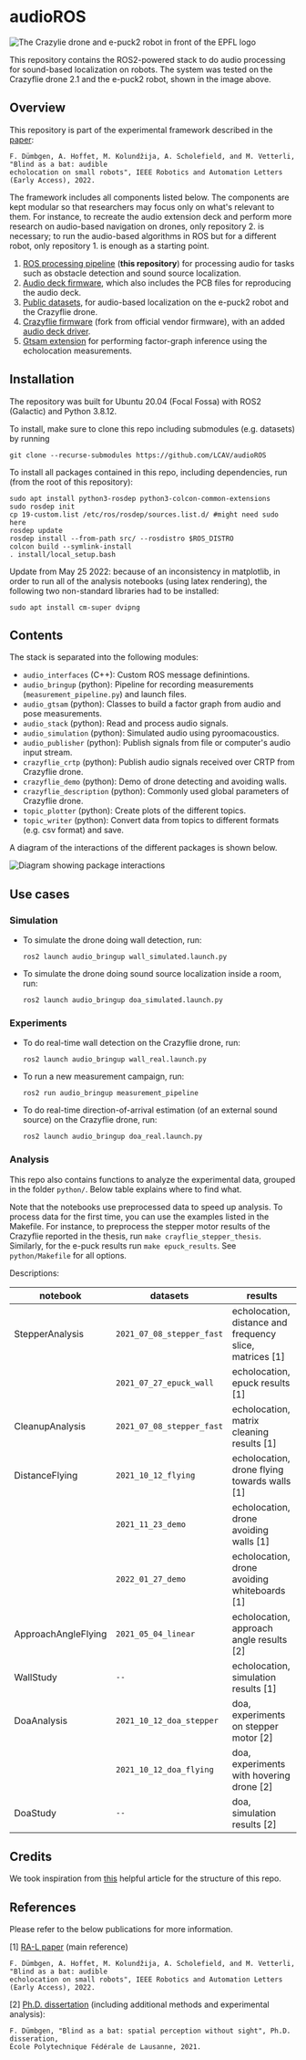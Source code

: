 # audioROS

![The Crazylie drone and e-puck2 robot in front of the EPFL logo](doc/epuck-drone.png)

This repository contains the ROS2-powered stack to do audio processing for sound-based localization on robots. The system was tested on the Crazyflie drone 2.1 and the e-puck2 robot, shown in the image above.

## Overview

This repository is part of the experimental framework described in the [paper](https://doi.org/10.1109/LRA.2022.3194669):
```
F. Dümbgen, A. Hoffet, M. Kolundžija, A. Scholefield, and M. Vetterli, "Blind as a bat: audible 
echolocation on small robots", IEEE Robotics and Automation Letters (Early Access), 2022.
```

The framework includes all components listed below. The components are kept modular so that researchers may focus only on what's relevant to them. For instance, to recreate the audio extension deck and perform more research on audio-based navigation on drones, only repository 2. is necessary; to run the audio-based algorithms in ROS but for a different robot, only repository 1. is enough as a starting point.      

1. [ROS processing pipeline](https://github.com/LCAV/audioROS) (**this repository**) for processing audio for tasks such as obstacle detection and sound source localization. 
2. [Audio deck firmware](https://github.com/LCAV/crazyflie-audio), which also includes the PCB files for reproducing the audio deck. 
3. [Public datasets](https://github.com/LCAV/audio-localization-dataset), for audio-based localization on the e-puck2 robot and the Crazyflie drone. 
4. [Crazyflie firmware](https://github.com/LCAV/crazyflie-firmware) (fork from official vendor firmware), with an added [audio deck driver](https://github.com/LCAV/crazyflie-firmware/blob/master/src/deck/drivers/src/audio_deck.c).
5. [Gtsam extension](https://github.com/duembgen/gtsam) for performing factor-graph inference using the echolocation measurements. 

## Installation

The repository was built for Ubuntu 20.04 (Focal Fossa) with ROS2 (Galactic) and Python 3.8.12. 

To install, make sure to clone this repo including submodules (e.g. datasets) by running
```
git clone --recurse-submodules https://github.com/LCAV/audioROS
```

To install all packages contained in this repo, including dependencies, run (from the root of this repository):
```
sudo apt install python3-rosdep python3-colcon-common-extensions
sudo rosdep init
cp 19-custom.list /etc/ros/rosdep/sources.list.d/ #might need sudo here
rosdep update 
rosdep install --from-path src/ --rosdistro $ROS_DISTRO
colcon build --symlink-install
. install/local_setup.bash
```

Update from May 25 2022: because of an inconsistency in matplotlib, in order to run all of the 
analysis notebooks (using latex rendering), the following two
non-standard libraries had to be installed:
```
sudo apt install cm-super dvipng
```

## Contents

The stack is separated into the following modules:

- `audio_interfaces` (C++): Custom ROS message definintions.
- `audio_bringup` (python): Pipeline for recording measurements (`measurement_pipeline.py`) and launch files.
- `audio_gtsam` (python): Classes to build a factor graph from audio and pose measurements.
- `audio_stack` (python): Read and process audio signals.
- `audio_simulation` (python): Simulated audio using pyroomacoustics.
- `audio_publisher` (python): Publish signals from file or computer's audio input stream.
- `crazyflie_crtp` (python): Publish audio signals received over CRTP from Crazyflie drone.
- `crazyflie_demo` (python): Demo of drone detecting and avoiding walls.
- `crazyflie_description` (python): Commonly used global parameters of Crazyflie drone.
- `topic_plotter` (python): Create plots of the different topics.
- `topic_writer` (python): Convert data from topics to different formats (e.g. csv format) and save.


A diagram of the interactions of the different packages is shown below.

![Diagram showing package interactions](https://app.lucidchart.com/publicSegments/view/8da32e75-dd1a-45f2-a5a3-6a195968585d/image.png)

## Use cases

### Simulation

- To simulate the drone doing wall detection, run:
  ```
  ros2 launch audio_bringup wall_simulated.launch.py
  ```
- To simulate the drone doing sound source localization inside a room, run:
  ```
  ros2 launch audio_bringup doa_simulated.launch.py
  ```
  
### Experiments

- To do real-time wall detection on the Crazyflie drone, run:
  ```
  ros2 launch audio_bringup wall_real.launch.py
  ```
- To run a new measurement campaign, run:
  ```
  ros2 run audio_bringup measurement_pipeline
  ```
- To do real-time direction-of-arrival estimation (of an external sound source) on the Crazyflie drone, run:
  ```
  ros2 launch audio_bringup doa_real.launch.py
  ```

### Analysis

This repo also contains functions to analyze the experimental data, grouped in the folder `python/`. Below table explains where to find what.

Note that the notebooks use preprocessed data to speed up analysis. To process data for the first time, you can use the examples listed in the Makefile. For instance, to preprocess the stepper motor results of the Crazyflie reported in the thesis, run
`make crayflie_stepper_thesis`. Similarly, for the e-puck results run `make epuck_results`. See `python/Makefile` for all options.

Descriptions:

| notebook            | datasets                 | results                                                  |
|---------------------|--------------------------|----------------------------------------------------------|
|  StepperAnalysis    | `2021_07_08_stepper_fast`|   echolocation, distance and frequency slice, matrices [1]  |
|                     | `2021_07_27_epuck_wall  `|   echolocation, epuck results [1]                           |                                                                                                                                                                                                 
|  CleanupAnalysis    | `2021_07_08_stepper_fast`|   echolocation, matrix cleaning results [1]                 |
|  DistanceFlying     | `2021_10_12_flying      `|   echolocation, drone flying towards walls [1]              |
|                     | `2021_11_23_demo        `|   echolocation, drone avoiding walls [1]                    |
|                     | `2022_01_27_demo        `|   echolocation, drone avoiding whiteboards [1]              |
|  ApproachAngleFlying| `2021_05_04_linear      `|   echolocation, approach angle results [2]                  |
|  WallStudy          | `--                     `|   echolocation, simulation results [1]                      |
|  DoaAnalysis        | `2021_10_12_doa_stepper `|   doa, experiments on stepper motor [2]                     |
|                     | `2021_10_12_doa_flying  `|   doa, experiments with hovering drone [2]                  |
|  DoaStudy           | `--                     `|   doa, simulation results [2]                               |


## Credits

We took inspiration from [this](https://roboticsbackend.com/package-organization-for-a-ros-stack-best-practices/) helpful article for the structure of this repo.

## References

Please refer to the below publications for more information. 

[1] [RA-L paper](https://doi.org/10.1109/LRA.2022.3194669) (main reference)
```
F. Dümbgen, A. Hoffet, M. Kolundžija, A. Scholefield, and M. Vetterli, "Blind as a bat: audible 
echolocation on small robots", IEEE Robotics and Automation Letters (Early Access), 2022. 
```

[2] [Ph.D. dissertation](https://infoscience.epfl.ch/record/290057) (including additional methods and experimental analysis):  
```
F. Dümbgen, "Blind as a bat: spatial perception without sight", Ph.D. disseration, 
École Polytechnique Fédérale de Lausanne, 2021.
```
